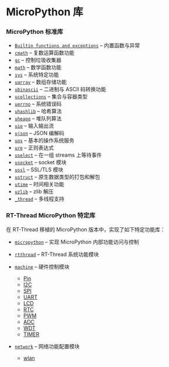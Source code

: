 # MicroPython 库

### MicroPython 标准库

- [`Builtin functions and exceptions`](std-librarys/builtins.md) – 内置函数与异常
- [`cmath`](std-librarys/cmath.md)  – 复数运算函数功能
- [`gc`](std-librarys/gc.md) – 控制垃圾收集器
- [`math`](std-librarys/math.md) – 数学函数功能
- [`sys`](std-librarys/sys.md) – 系统特定功能
- [`uarray`](std-librarys/uarray.md) – 数组存储功能
- [`ubinascii`](std-librarys/ubinascii.md) – 二进制与 ASCII 码转换功能
- [`ucollections`](std-librarys/ucollections.md) – 集合与容器类型
- [`uerrno`](std-librarys/uerrno.md) – 系统错误码
- [`uhashlib`](std-librarys/uhashlib.md) – 哈希算法
- [`uheapq`](std-librarys/uheapq.md) – 堆队列算法
- [`uio`](std-librarys/uio.md) – 输入输出流
- [`ujson`](std-librarys/ujson.md) – JSON 编解码
- [`uos`](std-librarys/uos.md) – 基本的操作系统服务
- [`ure`](std-librarys/ure.md) – 正则表达式
- [`uselect`](std-librarys/uselect.md) – 在一组 streams 上等待事件
- [`usocket`](std-librarys/usocket.md) – socket 模块
- [`ussl`](std-librarys/ussl.md) – SSL/TLS 模块
- [`ustruct`](std-librarys/ustruct.md) – 原生数据类型的打包和解包
- [`utime`](std-librarys/utime.md) – 时间相关功能
- [`uzlib`](std-librarys/uzlib.md) – zlib 解压
- [`_thread`](std-librarys/_thread.md) – 多线程支持

### RT-Thread MicroPython 特定库

在 RT-Thread 移植的 MicroPython 版本中，实现了如下特定功能库：

- [`micropython`](spec-librarys/micropython.md) – 实现 MicroPython 内部功能访问与控制
- [`rtthread`](spec-librarys/rtthread.md) – RT-Thread 系统功能模块
- [`machine`](spec-librarys/machine.md) – 硬件控制模块
    - [Pin](spec-librarys/machine/Pin.md) 
    - [I2C ](spec-librarys/machine/I2C.md)
    - [SPI](spec-librarys/machine/SPI.md)
    - [UART](spec-librarys/machine/UART.md)
    - [LCD](spec-librarys/machine/LCD.md)
    - [RTC](spec-librarys/machine/RTC.md)
    - [PWM](spec-librarys/machine/PWM.md)
    - [ADC](spec-librarys/machine/Pin.md)
    - [WDT](spec-librarys/machine/WDT.md)
    - [TIMER](spec-librarys/machine/Timer.md)

- [`network`](spec-librarys/network.md) – 网络功能配置模块
    - [wlan](spec-librarys/network/wlan.md) 
